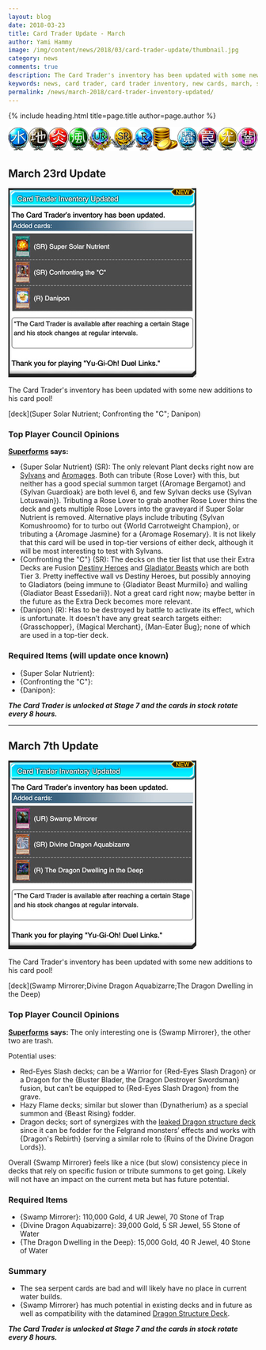 ```yaml
---
layout: blog
date: 2018-03-23
title: Card Trader Update - March
author: Yami Hammy
image: /img/content/news/2018/03/card-trader-update/thumbnail.jpg
category: news
comments: true
description: The Card Trader's inventory has been updated with some new additions to his card pool. Check here for a review by the Top Player Council!
keywords: news, card trader, card trader inventory, new cards, march, super solar nutrient, confronting the c, danipon
permalink: /news/march-2018/card-trader-inventory-updated/
---
```


{% include heading.html title=page.title author=page.author %}

![banner](/img/content/global/card-trader-banner.png)

## March 23rd Update

![screenshot](/img/content/news/2018/03/card-trader-update/slider-23-03.jpg)

The Card Trader's inventory has been updated with some new additions to his card pool! 

[deck](Super Solar Nutrient; Confronting the "C"; Danipon)

### Top Player Council Opinions 

**[Superforms](/authors/superforms/) says:** 

- {Super Solar Nutrient} (SR): The only relevant Plant decks right now are [Sylvans](/guides/deck-types/sylvans-guide-intro-by-superforms/) and [Aromages](/tier-list/aromages/). Both can tribute {Rose Lover} with this, but neither has a good special summon target ({Aromage Bergamot} and {Sylvan Guardioak} are both level 6, and few Sylvan decks use {Sylvan Lotuswain}). Tributing a Rose Lover to grab another Rose Lover thins the deck and gets multiple Rose Lovers into the graveyard if Super Solar Nutrient is removed. Alternative plays include tributing {Sylvan Komushroomo} for to turbo out {World Carrotweight Champion}, or tributing a {Aromage Jasmine} for a {Aromage Rosemary}. It is not likely that this card will be used in top-tier versions of either deck, although it will be most interesting to test with Sylvans.
- {Confronting the "C"} (SR): The decks on the tier list that use their Extra Decks are Fusion [Destiny Heroes](/tier-list/destiny-heroes/) and [Gladiator Beasts](/guides/deck-types/gladiator-beasts-guide-by-brenduke/) which are both Tier 3. Pretty ineffective wall vs Destiny Heroes, but possibly annoying to Gladiators (being immune to {Gladiator Beast Murmillo} and walling {Gladiator Beast Essedarii}). Not a great card right now; maybe better in the future as the Extra Deck becomes more relevant.
- {Danipon} (R): Has to be destroyed by battle to activate its effect, which is unfortunate. It doesn’t have any great search targets either: {Grasschopper}, {Magical Merchant}, {Man-Eater Bug}; none of which are used in a top-tier deck.

### Required Items (will update once known)
- {Super Solar Nutrient}:
- {Confronting the "C"}:
- {Danipon}: 

***The Card Trader is unlocked at Stage 7 and the cards in stock rotate every 8 hours.***

---

## March 7th Update 

![screenshot](/img/content/news/2018/03/card-trader-update/slider-07-03.jpg)

The Card Trader's inventory has been updated with some new additions to his card pool! 

[deck](Swamp Mirrorer;Divine Dragon Aquabizarre;The Dragon Dwelling in the Deep)

### Top Player Council Opinions 

**[Superforms](/authors/superforms/) says:** 
The only interesting one is {Swamp Mirrorer}, the other two are trash. 

Potential uses:
- Red-Eyes Slash decks; can be a Warrior for {Red-Eyes Slash Dragon} or a Dragon for the {Buster Blader, the Dragon Destroyer Swordsman} fusion, but can’t be equipped to {Red-Eyes Slash Dragon} from the grave.
- Hazy Flame decks; similar but slower than {Dynatherium} as a special summon and {Beast Rising} fodder.
- Dragon decks; sort of synergizes with the [leaked Dragon structure deck](/news/february-2018/leaked-structure-decks/) since it can be fodder for the Felgrand monsters’ effects and works with {Dragon's Rebirth} (serving a similar role to {Ruins of the Divine Dragon Lords}).

Overall {Swamp Mirrorer} feels like a nice (but slow) consistency piece in decks that rely on specific fusion or tribute summons to get going. Likely will not have an impact on the current meta but has future potential.

### Required Items

- {Swamp Mirrorer}: 110,000 Gold, 4 UR Jewel, 70 Stone of Trap
- {Divine Dragon Aquabizarre}: 39,000 Gold, 5 SR Jewel, 55 Stone of Water
- {The Dragon Dwelling in the Deep}: 15,000 Gold, 40 R Jewel, 40 Stone of Water

### Summary

- The sea serpent cards are bad and will likely have no place in current water builds. 
- {Swamp Mirrorer} has much potential in existing decks and in future as well as compatibility with the datamined [Dragon Structure Deck](/news/february-2018/datamined-discoveries/#dragon-structure-deck). 

***The Card Trader is unlocked at Stage 7 and the cards in stock rotate every 8 hours.***